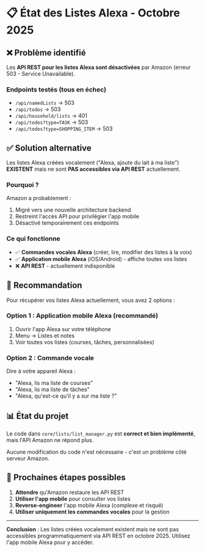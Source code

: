 # 📋 État des Listes Alexa - Octobre 2025

## ❌ Problème identifié

Les **API REST pour les listes Alexa sont désactivées** par Amazon (erreur 503 - Service Unavailable).

### Endpoints testés (tous en échec)

- `/api/namedLists` → 503
- `/api/todos` → 503
- `/api/household/lists` → 401
- `/api/todos?type=TASK` → 503
- `/api/todos?type=SHOPPING_ITEM` → 503

## ✅ Solution alternative

Les listes Alexa créées vocalement ("Alexa, ajoute du lait à ma liste") **EXISTENT** mais ne sont **PAS accessibles via API REST** actuellement.

### Pourquoi ?

Amazon a probablement :

1. Migré vers une nouvelle architecture backend
2. Restreint l'accès API pour privilégier l'app mobile
3. Désactivé temporairement ces endpoints

### Ce qui fonctionne

- ✅ **Commandes vocales Alexa** (créer, lire, modifier des listes à la voix)
- ✅ **Application mobile Alexa** (iOS/Android) - affiche toutes vos listes
- ❌ **API REST** - actuellement indisponible

## 🎯 Recommandation

Pour récupérer vos listes Alexa actuellement, vous avez 2 options :

### Option 1 : Application mobile Alexa (recommandé)

1. Ouvrir l'app Alexa sur votre téléphone
2. Menu → Listes et notes
3. Voir toutes vos listes (courses, tâches, personnalisées)

### Option 2 : Commande vocale

Dire à votre appareil Alexa :

- "Alexa, lis ma liste de courses"
- "Alexa, lis ma liste de tâches"
- "Alexa, qu'est-ce qu'il y a sur ma liste ?"

## 📊 État du projet

Le code dans `core/lists/list_manager.py` est **correct et bien implémenté**, mais l'API Amazon ne répond plus.

Aucune modification du code n'est nécessaire - c'est un problème côté serveur Amazon.

## 🔮 Prochaines étapes possibles

1. **Attendre** qu'Amazon restaure les API REST
2. **Utiliser l'app mobile** pour consulter vos listes
3. **Reverse-engineer** l'app mobile Alexa (complexe et risqué)
4. **Utiliser uniquement les commandes vocales** pour la gestion

---

**Conclusion** : Les listes créées vocalement existent mais ne sont pas accessibles programmatiquement via API REST en octobre 2025. Utilisez l'app mobile Alexa pour y accéder.
